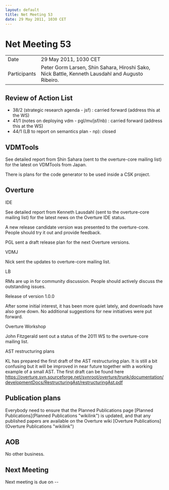 ```yaml
---
layout: default
title: Net Meeting 53
date: 29 May 2011, 1030 CET
---
```



# Net Meeting 53

|||
|---|---|
| Date | 29 May 2011, 1030 CET |
| Participants | Peter Gorm Larsen, Shin Sahara, Hiroshi Sako, Nick Battle,  Kenneth Lausdahl and Augusto Ribeiro. |

Review of Action List
---------------------

-   38/2 (strategic research agenda - jsf) : carried forward (address
    this at the WS)
-   41/1 (notes on deploying vdm - pgl/mv/jsf/nb) : carried forward
    (address this at the WS)
-   44/1 (LB to report on semantics plan - np): closed

VDMTools
--------

See detailed report from Shin Sahara (sent to the overture-core mailing
list) for the latest on VDMTools from Japan.

There is plans for the code generator to be used inside a CSK project.

Overture
--------

IDE

See detailed report from Kenneth Lausdahl (sent to the overture-core
mailing list) for the latest news on the Overture IDE status.

A new release candidate version was presented to the overture-core.
People should try it out and provide feedback.

PGL sent a draft release plan for the next Overture versions.

VDMJ

Nick sent the updates to overture-core mailing list.

LB

RMs are up in for community discussion. People should actively discuss
the outstanding issues.

Release of version 1.0.0

After some initial interest, it has been more quiet lately, and
downloads have also gone down. No additional suggestions for new
initiatives were put forward.

Overture Workshop

John Fitzgerald sent out a status of the 2011 WS to the overture-core
mailing list.

AST restructuring plans

KL has prepared the first draft of the AST restructuring plan. It is
still a bit confusing but it will be improved in near future together
with a working example of a small AST. The first draft can be found here
<https://overture.svn.sourceforge.net/svnroot/overture/trunk/documentation/developmentDocs/RestructuringAst/restructuringAst.pdf>

Publication plans
-----------------

Everybody need to ensure that the Planned Publications page [Planned
Publications](Planned Publications "wikilink") is updated, and that any
published papers are available on the Overture wiki [Overture
Publications](Overture Publications "wikilink")

AOB
---

No other business.

Next Meeting
------------

Next meeting is due on --
